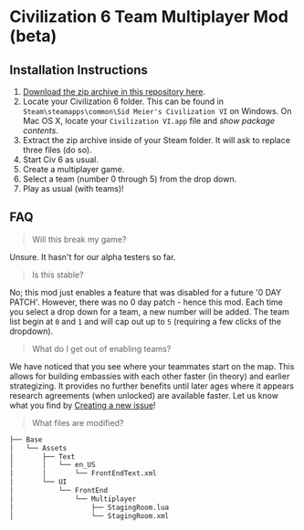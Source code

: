 # Civilization 6 Team Multiplayer Mod (beta)

## Installation Instructions

1. [Download the zip archive in this repository here](https://github.com/code-for-coffee/civ6-team-multiplayer-mod/raw/master/Civ6TeamMultiplayerMod.zip).
2. Locate your Civilization 6 folder. This can be found in `Steam\steamapps\common\Sid Meier's Civilization VI` on Windows. On Mac OS X, locate your `Civilization VI.app` file and _show package contents_.
3. Extract the zip archive inside of your Steam folder. It will ask to replace three files (do so).
4. Start Civ 6 as usual.
5. Create a multiplayer game.
6. Select a team (number 0 through 5) from the drop down.
7. Play as usual (with teams)!

## FAQ

> Will this break my game?

Unsure. It hasn't for our alpha testers so far.

> Is this stable?

No; this mod just enables a feature that was disabled for a future '0 DAY PATCH'. However, there was no 0 day patch - hence this mod. Each time you select a drop down for a team, a new number will be added. The team list begin at `0` and `1` and will cap out up to `5` (requiring a few clicks of the dropdown). 

> What do I get out of enabling teams?

We have noticed that you see where your teammates start on the map. This allows for building embassies with each other faster (in theory) and earlier strategizing. It provides no further benefits until later ages where it appears research agreements (when unlocked) are available faster. Let us know what you find by [Creating a new issue](https://github.com/code-for-coffee/civ6-team-multiplayer-mod/issues/new)!

> What files are modified?

```bash
├── Base
│   └── Assets
│       ├── Text
│       │   └── en_US
│       │       └── FrontEndText.xml
│       └── UI
│           └── FrontEnd
│               └── Multiplayer
│                   ├── StagingRoom.lua
│                   └── StagingRoom.xml
```
